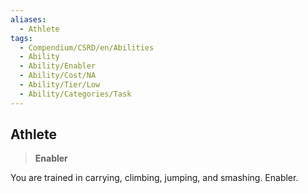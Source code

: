 ```yaml
---
aliases:
  - Athlete
tags:
  - Compendium/CSRD/en/Abilities
  - Ability
  - Ability/Enabler
  - Ability/Cost/NA
  - Ability/Tier/Low
  - Ability/Categories/Task
---
```

  
    
## Athlete    
>**Enabler**  
    
You are trained in carrying, climbing, jumping, and smashing. Enabler.